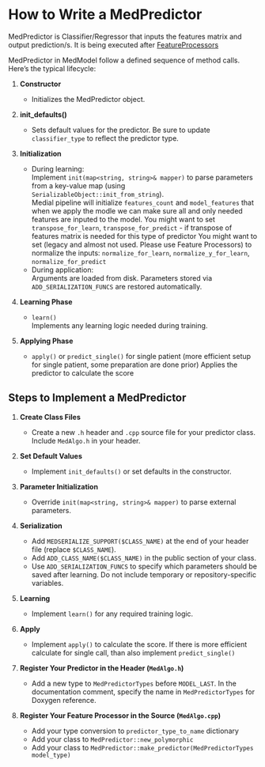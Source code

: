 # How to Write a MedPredictor

MedPredictor is Classifier/Regressor that inputs the features matrix and output prediction/s. 
It is being executed after [FeatureProcessors](../../03.FeatureProcessor%20practical%20guide)

MedPredictor in MedModel follow a defined sequence of method calls. Here’s the typical lifecycle:

1. **Constructor**
   - Initializes the MedPredictor object.

2. **init_defaults()**
   - Sets default values for the predictor. Be sure to update `classifier_type` to reflect the predictor type.

3. **Initialization**
   - During learning:  
     Implement `init(map<string, string>& mapper)` to parse parameters from a key-value map (using `SerializableObject::init_from_string`).  
     Medial pipeline will initialize `features_count` and `model_features` that when we apply the modle we can make sure all and only needed features are inputed to the model.
     You might want to set `transpose_for_learn`, `transpose_for_predict` - if transpose of features matrix is needed for this type of predictor
     You might want to set (legacy and almost not used. Please use Feature Processors) to normalize the inputs: `normalize_for_learn`, `normalize_y_for_learn`, `normalize_for_predict`
   - During application:  
     Arguments are loaded from disk. Parameters stored via `ADD_SERIALIZATION_FUNCS` are restored automatically.

4. **Learning Phase**
   - `learn()`  
     Implements any learning logic needed during training.

5. **Applying Phase**
   - `apply()`  or `predict_single()` for single patient (more efficient setup for single patient, some preparation are done prior)
     Applies the predictor to calculate the score

## Steps to Implement a MedPredictor

1. **Create Class Files**
   - Create a new `.h` header and `.cpp` source file for your predictor class. Include `MedAlgo.h` in your header.

2. **Set Default Values**
   - Implement `init_defaults()` or set defaults in the constructor.

3. **Parameter Initialization**
   - Override `init(map<string, string>& mapper)` to parse external parameters.

4. **Serialization**
   - Add `MEDSERIALIZE_SUPPORT($CLASS_NAME)` at the end of your header file (replace `$CLASS_NAME`).
   - Add `ADD_CLASS_NAME($CLASS_NAME)` in the public section of your class.
   - Use `ADD_SERIALIZATION_FUNCS` to specify which parameters should be saved after learning. Do not include temporary or repository-specific variables.

5. **Learning**
   - Implement `learn()` for any required training logic.

6. **Apply**
   - Implement `apply()` to calculate the score. If there is more efficient calculate for single call, than also implement `predict_single()`

7. **Register Your Predictor in the Header (`MedAlgo.h`)**
   - Add a new type to `MedPredictorTypes` before `MODEL_LAST`. In the documentation comment, specify the name in `MedPredictorTypes` for Doxygen reference.

9. **Register Your Feature Processor in the Source (`MedAlgo.cpp`)**
   - Add your type conversion to `predictor_type_to_name` dictionary
   - Add your class to `MedPredictor::new_polymorphic`
   - Add your class to `MedPredictor::make_predictor(MedPredictorTypes model_type)`

